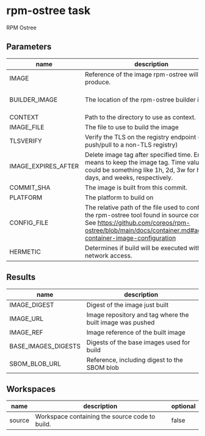 # rpm-ostree task

RPM Ostree

## Parameters
|name|description|default value|required|
|---|---|---|---|
|IMAGE|Reference of the image rpm-ostree will produce.||true|
|BUILDER_IMAGE|The location of the rpm-ostree builder image.|quay.io/redhat-user-workloads/project-sagano-tenant/ostree-builder/ostree-builder-fedora-38:d124414a81d17f31b1d734236f55272a241703d7|false|
|CONTEXT|Path to the directory to use as context.|.|false|
|IMAGE_FILE|The file to use to build the image||true|
|TLSVERIFY|Verify the TLS on the registry endpoint (for push/pull to a non-TLS registry)|true|false|
|IMAGE_EXPIRES_AFTER|Delete image tag after specified time. Empty means to keep the image tag. Time values could be something like 1h, 2d, 3w for hours, days, and weeks, respectively.|""|false|
|COMMIT_SHA|The image is built from this commit.|""|false|
|PLATFORM|The platform to build on||true|
|CONFIG_FILE|The relative path of the file used to configure the rpm-ostree tool found in source control. See https://github.com/coreos/rpm-ostree/blob/main/docs/container.md#adding-container-image-configuration|""|false|
|HERMETIC|Determines if build will be executed without network access.|false|false|

## Results
|name|description|
|---|---|
|IMAGE_DIGEST|Digest of the image just built|
|IMAGE_URL|Image repository and tag where the built image was pushed|
|IMAGE_REF|Image reference of the built image|
|BASE_IMAGES_DIGESTS|Digests of the base images used for build|
|SBOM_BLOB_URL|Reference, including digest to the SBOM blob|

## Workspaces
|name|description|optional|
|---|---|---|
|source|Workspace containing the source code to build.|false|
